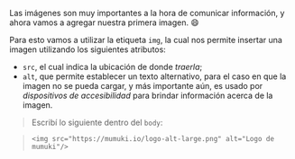 Las imágenes son muy importantes a la hora de comunicar información, y ahora vamos a agregar nuestra primera imagen. :smile:

Para esto vamos a utilizar la etiqueta `img`, la cual nos permite insertar una imagen utilizando los siguientes atributos:

  * `src`, el cual indica la ubicación de donde _traerla_;
  * `alt`, que permite establecer un texto alternativo, para el caso en que la imagen no se pueda cargar, y más importante aún, es usado por _dispositivos de accesibilidad_ para brindar información acerca de la imagen.

> Escribí lo siguiente dentro del `body`:

> ```
><img src="https://mumuki.io/logo-alt-large.png" alt="Logo de mumuki"/>
> ```

